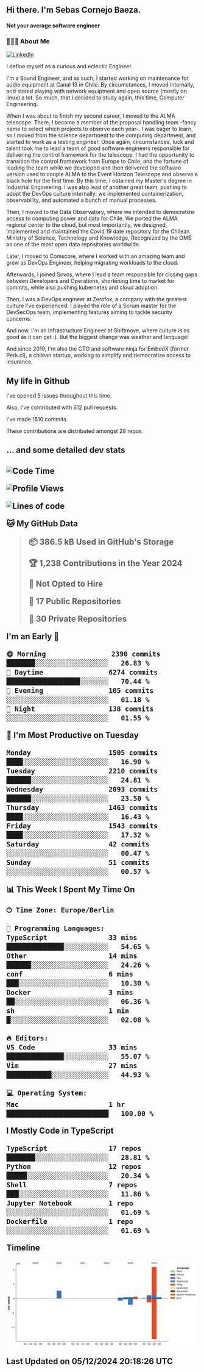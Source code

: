 <h2> Hi there.  I'm Sebas Cornejo Baeza.</h2>
<h4> Not your average software engineer</h4>
<h3> 👨🏻‍💻 About Me </h3>
<a href="http://linkedin.com/in/sebastian-cornejo-baeza/"><img alt="LinkedIn" src="https://img.shields.io/badge/Sebas%20Cornejo%20-informational?style=appveyor&logo=linkedin"></a>


I define myself as a curious and eclectic Engineer.

I'm a Sound Engineer, and as such, I started working on maintenance for audio equipment at Canal 13 in Chile.
By circumstances, I moved internally, and stated playing with network equipment and open source (mostly on linux) 
a lot. So much, that I decided to study again, this time, Computer Engineering.

When I was about to finish my second career, I moved to the ALMA telescope. There, I became a member of the proposal handling team
-fancy name to select which projects to observe each year-. 
I was eager to learn, so I moved from the science department to the computing department, and started to work as 
a testing engineer. Once again, circumstances, luck and talent took me to lead a team of good software engineers 
responsible for delivering the control framework for the telescope. I had the opportunity to transition the control framework from
Europe to Chile, and the fortune of leading the team while we developed and then delivered the software
version used to couple ALMA to the Event Horizon Telescope and observe a black hole for the first time.
By this time, I obtained my Master's degree in Industrial Engineering.
I was also lead of another great team, pushing to adopt the DevOps culture internally: we implemented containerization, observability, and automated a bunch of manual processes.

Then, I moved to the Data Observatory, where we intended to democratize access to computing power
and data for Chile. We ported the ALMA regional center to the cloud, but most importantly, we designed, implemented
and maintained the Covid 19 date repository for the Chilean Ministry of Science, Technology and Knowledge, Recognized by the OMS as one of the most open
data repositories worldwide.

Later, I moved to Comscore, where I worked with an amazing team and grew as DevOps Engineer, helping migrating workloads to the cloud.

Afterwards, I joined Sovos, where I lead a team responsible for closing gaps between Developers and Operations, shortening time to market for commits, while
also pushing kubernetes and cloud adoption.

Then, I was a DevOps engineer at Zerofox, a company with the greatest culture I've experienced. I played the role of a Scrum master for the DevSecOps team,
implementing features aiming to tackle security concerns.

And now, I'm an Infrastructure Engineer at Shiftmove, where culture is as good as it can get :). But the biggest change was weather and language!
 
And since 2019, I'm also the CTO and software ninja for EmbedX (former Perk.cl), a chilean startup, working to simplify and democratize access to insurance.

<h2> My life in Github </h2>

I've opened 5 issues throughout this time.

Also, I've contributed with 612 pull requests.

I've made 1510 commits.

These contributions are distributed amongst 28 repos.

<h2>... and some detailed dev stats<h2>

<!--START_SECTION:waka-->
![Code Time](http://img.shields.io/badge/Code%20Time-977%20hrs-blue)

![Profile Views](http://img.shields.io/badge/Profile%20Views-2-blue)

![Lines of code](https://img.shields.io/badge/From%20Hello%20World%20I%27ve%20Written-3.4%20million%20lines%20of%20code-blue)

**🐱 My GitHub Data** 

> 📦 386.5 kB Used in GitHub's Storage 
 > 
> 🏆 1,238 Contributions in the Year 2024
 > 
> 🚫 Not Opted to Hire
 > 
> 📜 17 Public Repositories 
 > 
> 🔑 30 Private Repositories 
 > 
**I'm an Early 🐤** 

```text
🌞 Morning                2390 commits        ███████░░░░░░░░░░░░░░░░░░   26.83 % 
🌆 Daytime                6274 commits        ██████████████████░░░░░░░   70.44 % 
🌃 Evening                105 commits         ░░░░░░░░░░░░░░░░░░░░░░░░░   01.18 % 
🌙 Night                  138 commits         ░░░░░░░░░░░░░░░░░░░░░░░░░   01.55 % 
```
📅 **I'm Most Productive on Tuesday** 

```text
Monday                   1505 commits        ████░░░░░░░░░░░░░░░░░░░░░   16.90 % 
Tuesday                  2210 commits        ██████░░░░░░░░░░░░░░░░░░░   24.81 % 
Wednesday                2093 commits        ██████░░░░░░░░░░░░░░░░░░░   23.50 % 
Thursday                 1463 commits        ████░░░░░░░░░░░░░░░░░░░░░   16.43 % 
Friday                   1543 commits        ████░░░░░░░░░░░░░░░░░░░░░   17.32 % 
Saturday                 42 commits          ░░░░░░░░░░░░░░░░░░░░░░░░░   00.47 % 
Sunday                   51 commits          ░░░░░░░░░░░░░░░░░░░░░░░░░   00.57 % 
```


📊 **This Week I Spent My Time On** 

```text
🕑︎ Time Zone: Europe/Berlin

💬 Programming Languages: 
TypeScript               33 mins             ██████████████░░░░░░░░░░░   54.65 % 
Other                    14 mins             ██████░░░░░░░░░░░░░░░░░░░   24.26 % 
conf                     6 mins              ███░░░░░░░░░░░░░░░░░░░░░░   10.30 % 
Docker                   3 mins              ██░░░░░░░░░░░░░░░░░░░░░░░   06.36 % 
sh                       1 min               █░░░░░░░░░░░░░░░░░░░░░░░░   02.08 % 

🔥 Editors: 
VS Code                  33 mins             ██████████████░░░░░░░░░░░   55.07 % 
Vim                      27 mins             ███████████░░░░░░░░░░░░░░   44.93 % 

💻 Operating System: 
Mac                      1 hr                █████████████████████████   100.00 % 
```

**I Mostly Code in TypeScript** 

```text
TypeScript               17 repos            ███████░░░░░░░░░░░░░░░░░░   28.81 % 
Python                   12 repos            █████░░░░░░░░░░░░░░░░░░░░   20.34 % 
Shell                    7 repos             ███░░░░░░░░░░░░░░░░░░░░░░   11.86 % 
Jupyter Notebook         1 repo              ░░░░░░░░░░░░░░░░░░░░░░░░░   01.69 % 
Dockerfile               1 repo              ░░░░░░░░░░░░░░░░░░░░░░░░░   01.69 % 
```



**Timeline**

![Lines of Code chart](https://raw.githubusercontent.com/scornejob/scornejob/master/assets/bar_graph.png)


 Last Updated on 05/12/2024 20:18:26 UTC
<!--END_SECTION:waka-->
